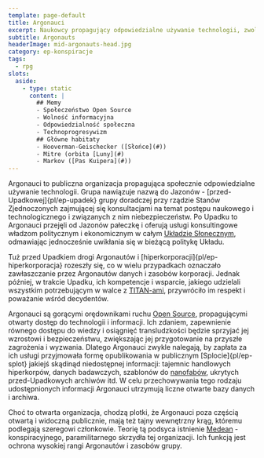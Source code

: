 ```yaml
---
template: page-default
title: Argonauci
excerpt: Naukowcy propagujący odpowiedzialne używanie technologii, zwolennicy podejścia Open Source
subtitle: Argonauts
headerImage: mid-argonauts-head.jpg
category: ep-konspiracje
tags:
  - rpg
slots:
  aside:
    - type: static
      content: |
        ## Memy
        - Społeczeństwo Open Source
        - Wolność informacyjna
        - Odpowiedzialność społeczna
        - Technoprogresywizm
        ## Główne habitaty
        - Hooverman-Geischecker ([Słońce](#))
        - Mitre (orbita [Luny](#)
        - Markov ([Pas Kuipera](#))
---
```

Argonauci to publiczna organizacja propagująca społecznie odpowiedzialne używanie technologii. Grupa nawiązuje nazwą do Jazonów - [przed-Upadkowej]{pl/ep-upadek} grupy doradczej przy rządzie Stanów Zjednoczonych zajmującej się konsultacjami na temat postępu naukowego i technologicznego i związanych z nim niebezpieczeństw. Po Upadku to Argonauci przejęli od Jazonów pałeczkę i oferują usługi konsultingowe władzom politycznym i ekonomicznym w całym [Układzie Słonecznym](#), odmawiając jednocześnie uwikłania się w bieżącą politykę Układu.

Tuż przed Upadkiem drogi Argonautów i [hiperkorporacji]{pl/ep-hiperkorporacja} rozeszły się, co w wielu przypadkach oznaczało zawłaszczanie przez Argonautów danych i zasobów korporacji. Jednak później, w trakcie Upadku, ich kompetencje i wsparcie, jakiego udzielali wszystkim potrzebującym w walce z [TITAN-ami](#), przywróciło im respekt i poważanie wśród decydentów.

Argonauci są gorącymi orędownikami ruchu [Open Source](https://pl.wikipedia.org/wiki/Otwarte_oprogramowanie), propagującymi otwarty dostęp do technologii i informacji. Ich zdaniem, zapewnienie równego dostępu do wiedzy i osiągnięć transludzkości będzie sprzyjać jej wzrostowi i bezpieczeństwu, zwiększając jej przygotowanie na przyszłe zagrożenia i wyzwania. Dlatego Argonauci zwykle nalegają, by zapłata za ich usługi przyjmowała formę opublikowania w publicznym [Splocie]{pl/ep-splot} jakiejś skądinąd niedostępnej informacji: tajemnic handlowych hiperkorpów, danych badawczych, szablonów do [nanofabów](#), ukrytych przed-Upadkowych archiwów itd. W celu przechowywania tego rodzaju udostępnionych informacji Argonauci utrzymują liczne otwarte bazy danych i archiwa.

Choć to otwarta organizacja, chodzą plotki, że Argonauci poza częścią otwartą i widoczną publicznie, mają też tajny wewnętrzny krąg, któremu podlegają szeregowi członkowie. Teorię tą podsyca istnienie [Medean](#) - konspiracyjnego, paramilitarnego skrzydła tej organizacji. Ich funkcją jest ochrona wysokiej rangi Argonautów i zasobów grupy.

